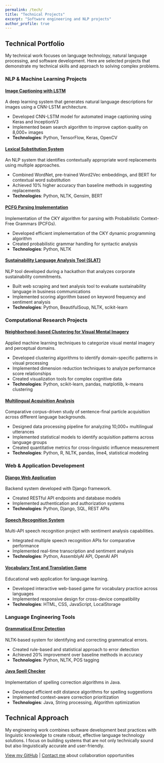 ```yaml
---
permalink: /tech/
title: "Technical Projects"
excerpt: "Software engineering and NLP projects"
author_profile: true
---
```


## Technical Portfolio

My technical work focuses on language technology, natural language processing, and software development. Here are selected projects that demonstrate my technical skills and approach to solving complex problems.

### NLP & Machine Learning Projects

#### [Image Captioning with LSTM](https://github.com/kasseychang/image_captioning)
A deep learning system that generates natural language descriptions for images using a CNN-LSTM architecture.
- Developed CNN-LSTM model for automated image captioning using Keras and InceptionV3
- Implemented beam search algorithm to improve caption quality on 8,000+ images
- **Technologies**: Python, TensorFlow, Keras, OpenCV

#### [Lexical Substitution System](https://github.com/kasseychang/lexical_sub)
An NLP system that identifies contextually appropriate word replacements using multiple approaches.
- Combined WordNet, pre-trained Word2Vec embeddings, and BERT for contextual word substitution
- Achieved 10% higher accuracy than baseline methods in suggesting replacements
- **Technologies**: Python, NLTK, Gensim, BERT

#### [PCFG Parsing Implementation](https://github.com/kasseychang/parsing)
Implementation of the CKY algorithm for parsing with Probabilistic Context-Free Grammars (PCFGs).
- Developed efficient implementation of the CKY dynamic programming algorithm
- Created probabilistic grammar handling for syntactic analysis
- **Technologies**: Python, NLTK

#### [Sustainability Language Analysis Tool (SLAT)](https://github.com/kasseychang/slat)
NLP tool developed during a hackathon that analyzes corporate sustainability commitments.
- Built web scraping and text analysis tool to evaluate sustainability language in business communications
- Implemented scoring algorithm based on keyword frequency and sentiment analysis
- **Technologies**: Python, BeautifulSoup, NLTK, scikit-learn

### Computational Research Projects

#### [Neighborhood-based Clustering for Visual Mental Imagery](https://kasseychang.github.io/portfolio/vmi/)
Applied machine learning techniques to categorize visual mental imagery and perceptual domains.
- Developed clustering algorithms to identify domain-specific patterns in visual processing
- Implemented dimension reduction techniques to analyze performance score relationships
- Created visualization tools for complex cognitive data
- **Technologies**: Python, scikit-learn, pandas, matplotlib, k-means clustering

#### [Multilingual Acquisition Analysis](https://kasseychang.github.io/portfolio/seniorthesis/)
Comparative corpus-driven study of sentence-final particle acquisition across different language backgrounds.
- Designed data processing pipeline for analyzing 10,000+ multilingual utterances
- Implemented statistical models to identify acquisition patterns across language groups
- Created quantitative metrics for cross-linguistic influence measurement
- **Technologies**: Python, R, NLTK, pandas, lme4, statistical modeling

### Web & Application Development

#### [Django Web Application](https://github.com/kasseychang/meta_backend)
Backend system developed with Django framework.
- Created RESTful API endpoints and database models
- Implemented authentication and authorization systems
- **Technologies**: Python, Django, SQL, REST APIs

#### [Speech Recognition System](https://github.com/kasseychang/speech_recog)
Multi-API speech recognition project with sentiment analysis capabilities.
- Integrated multiple speech recognition APIs for comparative performance
- Implemented real-time transcription and sentiment analysis
- **Technologies**: Python, AssemblyAI API, OpenAI API

#### [Vocabulary Test and Translation Game](https://github.com/kasseychang/vocab_test)
Educational web application for language learning.
- Developed interactive web-based game for vocabulary practice across languages
- Implemented responsive design for cross-device compatibility
- **Technologies**: HTML, CSS, JavaScript, LocalStorage

### Language Engineering Tools

#### [Grammatical Error Detection](https://github.com/kasseychang/gramerror)
NLTK-based system for identifying and correcting grammatical errors.
- Created rule-based and statistical approach to error detection
- Achieved 20% improvement over baseline methods in accuracy
- **Technologies**: Python, NLTK, POS tagging

#### [Java Spell Checker](https://github.com/kasseychang/spellchecker)
Implementation of spelling correction algorithms in Java.
- Developed efficient edit distance algorithms for spelling suggestions
- Implemented context-aware correction prioritization
- **Technologies**: Java, String processing, Algorithm optimization

## Technical Approach

My engineering work combines software development best practices with linguistic knowledge to create robust, effective language technology solutions. I focus on building systems that are not only technically sound but also linguistically accurate and user-friendly.


[View my GitHub](https://github.com/kasseychang) | [Contact me](/contact/) about collaboration opportunities
